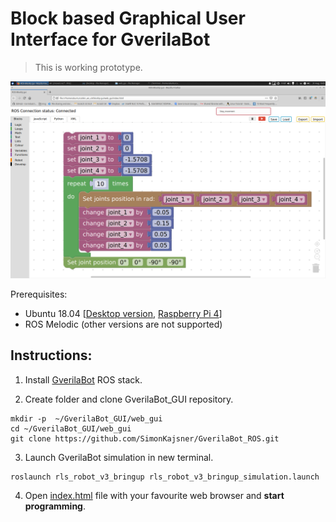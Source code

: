 # Block based Graphical User Interface for GverilaBot
> This is working prototype.

![](docs/BlockBased_GUI.png)

Prerequisites:
* Ubuntu 18.04 [[Desktop version](https://releases.ubuntu.com/18.04.5/), [Raspberry Pi 4](https://ubuntu.com/download/raspberry-pi)]
* ROS Melodic  (other versions are not supported)
## Instructions:

1. Install [GverilaBot](https://github.com/SimonKajsner/GverilaBot_ROS) ROS stack.

2. Create folder and clone GverilaBot_GUI repository.
```
mkdir -p  ~/GverilaBot_GUI/web_gui
cd ~/GverilaBot_GUI/web_gui
git clone https://github.com/SimonKajsner/GverilaBot_ROS.git
```
3. Launch GverilaBot simulation in new terminal.
```
roslaunch rls_robot_v3_bringup rls_robot_v3_bringup_simulation.launch 
```
4. Open [index.html](index.html) file with your favourite web browser and **start programming**. 

